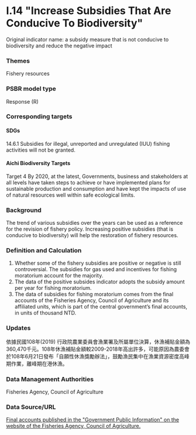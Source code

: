 # I.14 "Increase Subsidies That Are Conducive To Biodiversity"
Original indicator name: a subsidy measure that is not conducive to biodiversity and reduce the negative impact

### Themes
Fishery resources
### PSBR model type
Response (R)
### Corresponding targets
#### SDGs
14.6.1 Subsidies for illegal, unreported and unregulated (IUU) fishing activities will not be granted.
#### Aichi Biodiversity Targets
Target 4 By 2020, at the latest, Governments, business and stakeholders at all levels have taken steps to achieve or have implemented plans for sustainable production and consumption and have kept the impacts of use of natural resources well within safe ecological limits.
### Background
The trend of various subsidies over the years can be used as a reference for the revision of fishery policy. Increasing positive subsidies (that is conducive to biodiversity) will help the restoration of fishery resources.
### Definition and Calculation
1. Whether some of the fishery subsidies are positive or negative is still controversial. The subsidies for gas used and incentives for fishing moratorium account for the majority.
2. The data of the positive subsides indicator adopts the subsidy amount per year for fishing moratorium.
3. The data of subsidies for fishing moratorium comes from the final accounts of the Fisheries Agency, Council of Agriculture and its affiliated units, which is part of the central government’s final accounts, in units of thousand NTD.
### Updates
依據民國108年(2019) 行政院農業委員會漁業署及所屬單位決算，休漁補貼金額為360,470千元。108年休漁補貼金額較2009-2018年高出許多，可能原因為農委會於108年6月21日發布「自願性休漁獎勵辦法」，鼓勵漁民集中在漁業資源密度高峰期作業，離峰期在港休漁。
### Data Management Authorities
Fisheries Agency, Council of Agriculture
### Data Source/URL
[Final accounts published in the "Government Public Information" on the website of the Fisheries Agency, Council of Agriculture.](https://www.fa.gov.tw/cht/GovAccount/index.aspx)
